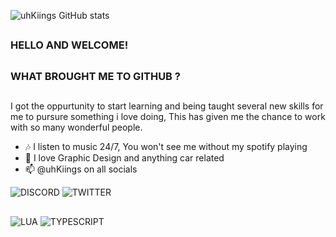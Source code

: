 
![uhKiings GitHub stats](https://github-readme-stats-sigma-five.vercel.app/api?username=uhKiings&show_icons=true&bg_color=00000000&theme=github_dark_dimmed&include_all_commits=true&count_private=true&rank_icon=github)


##
### HELLO AND WELCOME! 
##
### WHAT BROUGHT ME TO GITHUB ?
##

I got the oppurtunity to start learning and being taught several new skills for me to pursure something i love doing, This has given me the chance to work with so many wonderful people.

- 🎶 I listen to music 24/7, You won't see me without my spotify playing
- 💬 I love Graphic Design and anything car related
- 📫 @uhKiings on all socials

![DISCORD](https://img.shields.io/badge/Discord-7289DA?style=for-the-badge&logo=discord&logoColor=white)
![TWITTER](https://img.shields.io/badge/Twitter-1DA1F2?style=for-the-badge&logo=twitter&logoColor=white)

## 

![LUA](https://img.shields.io/badge/Lua-2C2D72?style=for-the-badge&logo=lua&logoColor=white)
![TYPESCRIPT](https://img.shields.io/badge/TypeScript-007ACC?style=for-the-badge&logo=typescript&logoColor=white)

##
